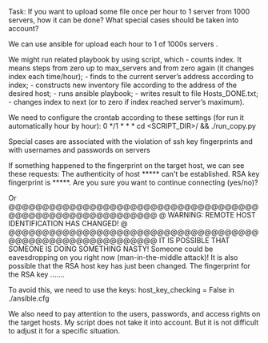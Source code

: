 Task:
If you want to upload some file once per hour to 1 server from 1000 servers, how it can be done? What special cases should be taken into account?

We can use ansible for upload each hour to 1 of 1000s servers .

We might run related playbook by using script, which
    -   counts index. It means steps from zero up to max_servers and from zero again (it changes index each time/hour);
    -   finds to the current server’s address according to index;
    -   constructs new inventory file according to the address of the desired host;
    -   runs ansible playbook;
    -   writes result to file Hosts_DONE.txt;
    -   changes index to next (or to zero if index reached server’s maximum).


We need to configure the crontab according to these settings (for run it automatically hour by hour):
    0 */1 * * * cd <SCRIPT_DIR>/ && ./run_copy.py

Special cases are associated with the violation of ssh key fingerprints and with usernames and passwords on servers

If something happened to the fingerprint on the target host, we can see these requests:
    The authenticity of host ***** can't be established.
    RSA key fingerprint is *****.
    Are you sure you want to continue connecting (yes/no)?

Or
    @@@@@@@@@@@@@@@@@@@@@@@@@@@@@@@@@@@@@@@@@@@@@@@@@@@@@@@@@@@
    @    WARNING: REMOTE HOST IDENTIFICATION HAS CHANGED!     @
    @@@@@@@@@@@@@@@@@@@@@@@@@@@@@@@@@@@@@@@@@@@@@@@@@@@@@@@@@@@
    IT IS POSSIBLE THAT SOMEONE IS DOING SOMETHING NASTY!
    Someone could be eavesdropping on you right now (man-in-the-middle attack)!
    It is also possible that the RSA host key has just been changed.
    The fingerprint for the RSA key .......

To avoid this, we need to use the keys:
	host_key_checking = False in ./ansible.cfg

We also need to pay attention to the users, passwords, and access rights on the target hosts.
My script does not take it into account. But it is not difficult to adjust it for a specific situation.
